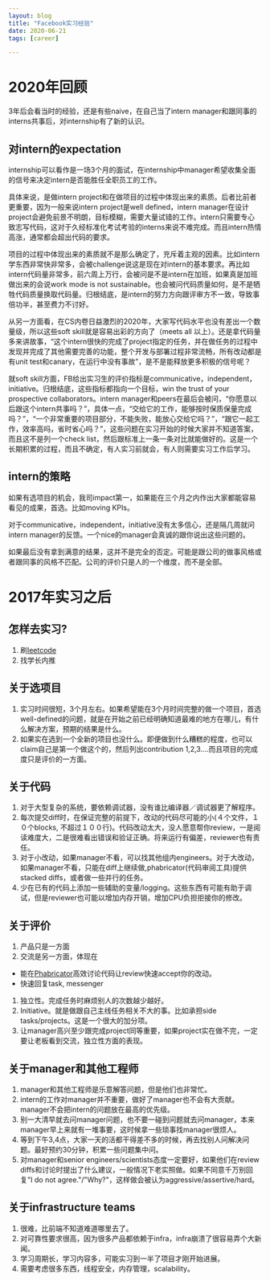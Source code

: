 ```yaml
---
layout: blog
title: "Facebook实习经验" 
date: 2020-06-21
tags: [career]

---
```

# 2020年回顾
3年后会看当时的经验，还是有些naive，在自己当了intern manager和跟同事的interns共事后，对internship有了新的认识。

## 对intern的expectation
internship可以看作是一场3个月的面试，在internship中manager希望收集全面的信号来决定intern是否能胜任全职员工的工作。

具体来说，是做intern project和在做项目的过程中体现出来的素质。后者比前者更重要，因为一般来说intern project是well defined，intern manager在设计project会避免前景不明朗，目标模糊，需要大量试错的工作。intern只需要专心致志写代码，这对于久经标准化考试考验的interns来说不难完成。而且intern热情高涨，通常都会超出代码的要求。

项目的过程中体现出来的素质就不是那么确定了，充斥着主观的因素。比如intern学东西非常快非常多，会被challenge说这是现在对intern的基本要求。再比如intern代码量非常多，前六周上万行，会被问是不是intern在加班，如果真是加班做出来的会说work mode is not sustainable。也会被问代码质量如何，是不是牺牲代码质量换取代码量。归根结底，是intern的努力方向跟评审方不一致，导致事倍功半，甚至费力不讨好。

从另一方面看，在CS内卷日益激烈的2020年，大家写代码水平也没有差出一个数量级，所以这些soft skill就是容易出彩的方向了（meets all 以上）。还是拿代码量多来讲故事，“这个intern很快的完成了project指定的任务，并在做任务的过程中发现并完成了其他需要完善的功能，整个开发与部署过程非常流畅，所有改动都是有unit test和canary，在运行中没有事故”，是不是能释放更多积极的信号呢？

就soft skill方面，FB给出实习生的评价指标是communicative，independent，initiative。归根结底，这些指标都指向一个目标，win the trust of your prospective collaborators。intern manager和peers在最后会被问，“你愿意以后跟这个intern共事吗？”，具体一点，“交给它的工作，能够按时保质保量完成吗？”，“一个非常重要的项目部分，不能失败，能放心交给它吗？”，“跟它一起工作，效率高吗，省时省心吗？”，这些问题在实习开始的时候大家并不知道答案， 而且这不是列一个check list，然后跟标准上一条一条对比就能做好的。这是一个长期积累的过程，而且不确定，有人实习前就会，有人则需要实习工作后学习。

## intern的策略
如果有选项目的机会，我司impact第一，如果能在三个月之内作出大家都能容易看见的成果，首选。比如moving KPIs。

对于communicative，independent，initiative没有太多信心，还是隔几周就问intern manager的反馈。一个nice的manager会真诚的跟你说出这些问题的。

如果最后没有拿到满意的结果，这并不是完全的否定。可能是跟公司的做事风格或者跟同事的风格不匹配。公司的评价只是人的一个维度，而不是全部。


# 2017年实习之后
## 怎样去实习?
1. 刷[leetcode](https://leetcode.com/)
2. 找学长内推

## 关于选项目
1. 实习时间很短，3个月左右。如果希望能在3个月时间完整的做一个项目，首选well-defined的问题，就是在开始之前已经明确知道最难的地方在哪儿，有什么解决方案，预期的结果是什么。
1. 如果实在选到一个全新的项目也没什么。即便做到什么糟糕的程度，也可以claim自己是第一个做这个的，然后列出contribution 1,2,3....而且项目的完成度只是评价的一方面。

## 关于代码

1. 对于大型复杂的系统，要依赖调试器，没有谁比编译器／调试器更了解程序。
1. 每次提交diff时，在保证完整的前提下，改动的代码尽可能的小(４个文件，１０个blocks, 不超过１００行)。代码改动太大，没人愿意帮你review，一是阅读难度大，二是很难看出错误和验证正确。将来运行有偏差，reviewer也有责任。
1. 对于小改动，如果manager不看，可以找其他组内engineers。对于大改动，如果manager不看，只能在diff上继续做,phabricator(代码审阅工具)提供stacked diffs，或者做一些并行的任务。
1. 少在已有的代码上添加一些辅助的变量/logging。这些东西有可能有助于调试，但是reviewer也可能以增加内存开销，增加CPU负担拒接你的修改。

## 关于评价

1. 产品只是一方面
1. 交流是另一方面，体现在
* 能在[Phabricator](https://www.phacility.com/phabricator/)高效讨论代码让review快速accept你的改动。
* 快速回复task, messenger
1. 独立性。完成任务时麻烦别人的次数越少越好。
1. Initiative。就是做跟自己主线任务相关不大的事。比如承担side tasks/projects。这是一个很大的加分项。
1. 让manager高兴至少跟完成project同等重要，如果project实在做不完，一定要让老板看到交流，独立性方面的表现。

## 关于manager和其他工程师

1. manager和其他工程师是乐意解答问题，但是他们也非常忙。
1. intern的工作对manager并不重要，做好了manager也不会有大贡献。manager不会把intern的问题放在最高的优先级。
1. 别一大清早就去问manager问题，也不要一碰到问题就去问manager，本来manager早上来就有一堆事要，这时候拿一些琐事找manager很烦人。
1. 等到下午3,4点，大家一天的活都干得差不多的时候，再去找别人问解决问题。最好预约30分钟，积累一些问题集中问。
1. 对manager和senior engineers/scientists态度一定要好，如果他们在review diffs和讨论时提出了什么建议，一般情况下老实照做。如果不同意千万别回复"I do not agree."/"Why?"，这样做会被认为aggressive/assertive/hard。

## 关于infrastructure teams
1. 很难，比前端不知道难道哪里去了。
1. 对可靠性要求很高，因为很多产品都依赖于infra，infra崩溃了很容易弄个大新闻。
1. 学习周期长，学习内容多，可能实习到一半了项目才刚开始进展。
1. 需要考虑很多东西，线程安全，内存管理，scalability。

